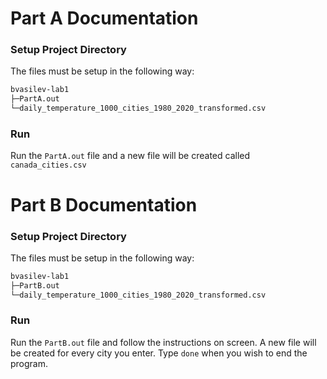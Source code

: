 # Part A Documentation
### Setup Project Directory
The files must be setup in the following way:
```bash
bvasilev-lab1
├─PartA.out
└─daily_temperature_1000_cities_1980_2020_transformed.csv
```
### Run
Run the `PartA.out` file and a new file will be created called `canada_cities.csv`
# Part B Documentation
### Setup Project Directory
The files must be setup in the following way:
```bash
bvasilev-lab1
├─PartB.out
└─daily_temperature_1000_cities_1980_2020_transformed.csv
```
### Run
Run the `PartB.out` file and follow the instructions on screen. A new file will be created for every city you enter. Type `done` when you wish to end the program.